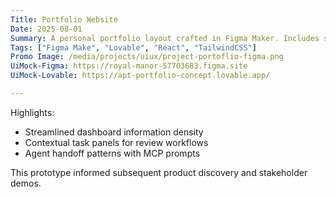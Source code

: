 ```yaml
---
Title: Portfolio Website
Date: 2025-08-01
Summary: A personal portfolio layout crafted in Figma Maker. Includes sections for featured projects, photography, blog posts, and interactive maps, structured to support a React + Cloudflare Pages deployment.
Tags: ["Figma Make", "Lovable", "React", "TailwindCSS"]
Promo Image: /media/projects/uiux/project-portoflio-figma.png
UiMock-Figma: https://royal-manor-57703683.figma.site
UiMock-Lovable: https://apt-portfolio-concept.lovable.app/

---
```


Highlights:

- Streamlined dashboard information density
- Contextual task panels for review workflows
- Agent handoff patterns with MCP prompts

This prototype informed subsequent product discovery and stakeholder demos.
